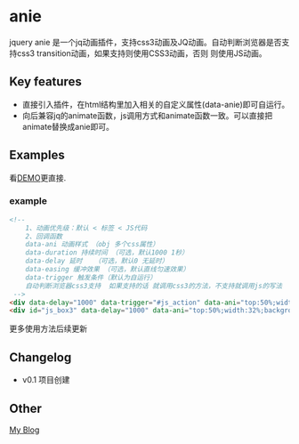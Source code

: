 # anie


jquery anie 是一个jq动画插件，支持css3动画及JQ动画。自动判断浏览器是否支持css3 transition动画，如果支持则使用CSS3动画，否则 则使用JS动画。

## Key features

* 直接引入插件，在html结构里加入相关的自定义属性(data-anie)即可自运行。
* 向后兼容jq的animate函数，js调用方式和animate函数一致。可以直接把animate替换成anie即可。

## Examples

看[DEMO](http://oxox.io/jq/anie/)更直接.

### example

```html
<!--
	1、动画优先级：默认 < 标签 < JS代码 
	2、回调函数
	data-ani 动画样式 （obj 多个css属性）
	data-duration 持续时间 （可选，默认1000 1秒） 
	data-delay 延时	（可选，默认0 无延时）
	data-easing 缓冲效果 （可选，默认直线匀速效果）
	data-trigger 触发条件（默认为自运行）
	自动判断浏览器css3支持  如果支持的话 就调用css3的方法，不支持就调用js的写法
 -->
<div data-delay="1000" data-trigger="#js_action" data-ani="top:50%;width:30%;background:red" data-duration="1000" data-easing="0.47, 0, 0.745, 0.715" data-loop="true" class="box" style="">box1</div>
<div id="js_box3" data-delay="1000" data-ani="top:50%;width:32%;background:green" data-duration="1000" data-easing="0.39, 0.575, 0.565, 1" class="box" style="top:0;left:700px">box3</div>
```
更多使用方法后续更新

## Changelog
* v0.1 项目创建

## Other
[My Blog](http://www.ghugo.com)